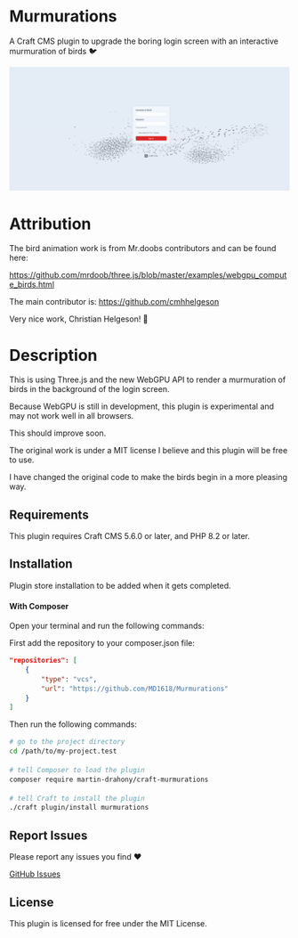 # Murmurations

A Craft CMS plugin to upgrade the boring login screen with an interactive murmuration of birds 🐦

<img src="./docs/resources/murmurations.png">

# Attribution

The bird animation work is from Mr.doobs contributors and can be found here:

https://github.com/mrdoob/three.js/blob/master/examples/webgpu_compute_birds.html

The main contributor is:
https://github.com/cmhhelgeson

Very nice work, Christian Helgeson! 🙌

# Description

This is using Three.js and the new WebGPU API to render a murmuration of birds in the background of the login screen.

Because WebGPU is still in development, this plugin is experimental and may not work well in all browsers.

This should improve soon.

The original work is under a MIT license I believe and this plugin will be free to use.

I have changed the original code to make the birds begin in a more pleasing way.

## Requirements

This plugin requires Craft CMS 5.6.0 or later, and PHP 8.2 or later.

## Installation

Plugin store installation to be added when it gets completed.

#### With Composer

Open your terminal and run the following commands:

First add the repository to your composer.json file:

```json
"repositories": [
    {
        "type": "vcs",
        "url": "https://github.com/MD1618/Murmurations"
    }
]
```

Then run the following commands:

```bash
# go to the project directory
cd /path/to/my-project.test

# tell Composer to load the plugin
composer require martin-drahony/craft-murmurations

# tell Craft to install the plugin
./craft plugin/install murmurations
```

## Report Issues

Please report any issues you find ❤️

[GitHub Issues](https://github.com/MD1618/Murmurations/issues)

## License

This plugin is licensed for free under the MIT License.
